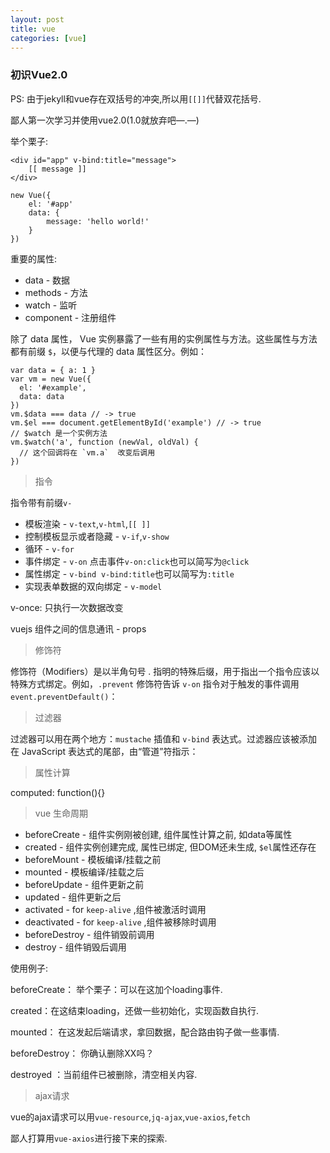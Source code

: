```yaml
---
layout: post
title: vue
categories: [vue]
---
```


### 初识Vue2.0

PS: 由于jekyll和vue存在双括号的冲突,所以用`[[]]`代替双花括号.

鄙人第一次学习并使用vue2.0(1.0就放弃吧—.—)

举个栗子:

```Vue
<div id="app" v-bind:title="message">
    [[ message ]]
</div>

new Vue({
    el: '#app'
    data: {
        message: 'hello world!'
    }
})

```

重要的属性:
* data - 数据
* methods - 方法
* watch - 监听
* component - 注册组件


除了 data 属性， Vue 实例暴露了一些有用的实例属性与方法。这些属性与方法都有前缀 `$`，以便与代理的 data 属性区分。例如：

```
var data = { a: 1 }
var vm = new Vue({
  el: '#example',
  data: data
})
vm.$data === data // -> true
vm.$el === document.getElementById('example') // -> true
// $watch 是一个实例方法
vm.$watch('a', function (newVal, oldVal) {
  // 这个回调将在 `vm.a`  改变后调用
})
```

> 指令

指令带有前缀`v-`

* 模板渲染 - `v-text`,`v-html`,`[[ ]]`
* 控制模板显示或者隐藏 - `v-if`,`v-show`
* 循环 - `v-for`
* 事件绑定 - `v-on`&nbsp;点击事件`v-on:click`也可以简写为`@click`
* 属性绑定 - `v-bind`&nbsp; `v-bind:title`也可以简写为`:title`
* 实现表单数据的双向绑定 - `v-model`

v-once: 只执行一次数据改变

vuejs 组件之间的信息通讯 - props

> 修饰符

修饰符（Modifiers）是以半角句号 . 指明的特殊后缀，用于指出一个指令应该以特殊方式绑定。例如，`.prevent` 修饰符告诉 `v-on` 指令对于触发的事件调用 `event.preventDefault()`：

> 过滤器

过滤器可以用在两个地方：`mustache` 插值和 `v-bind` 表达式。过滤器应该被添加在 JavaScript 表达式的尾部，由“管道”符指示：

> 属性计算

computed: function(){}


> vue 生命周期

* beforeCreate - 组件实例刚被创建, 组件属性计算之前, 如data等属性
* created - 组件实例创建完成, 属性已绑定, 但DOM还未生成, `$el`属性还存在
* beforeMount - 模板编译/挂载之前
* mounted - 模板编译/挂载之后
* beforeUpdate - 组件更新之前
* updated - 组件更新之后
* activated - for `keep-alive` ,组件被激活时调用
* deactivated - for `keep-alive` ,组件被移除时调用
* beforeDestroy - 组件销毁前调用
* destroy - 组件销毁后调用

使用例子:

beforeCreate： 举个栗子：可以在这加个loading事件.

created：在这结束loading，还做一些初始化，实现函数自执行.

mounted： 在这发起后端请求，拿回数据，配合路由钩子做一些事情.

beforeDestroy： 你确认删除XX吗？

destroyed ：当前组件已被删除，清空相关内容.

> ajax请求

vue的ajax请求可以用`vue-resource`,`jq-ajax`,`vue-axios`,`fetch`

鄙人打算用`vue-axios`进行接下来的探索.